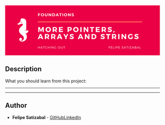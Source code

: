 <p align='center'><img src='https://github.com/felipesv/holbertonschool-low_level_programming/blob/master/0x06-pointers_arrays_strings/main_header.png' alt='Banner'></a></p> 

## Description
What you should learn from this project:

---
---

## Author
* **Felipe Satizabal** - [GitHub](https://github.com/felipesv)[LinkedIn](https://www.linkedin.com/in/felipesatizabal/)
